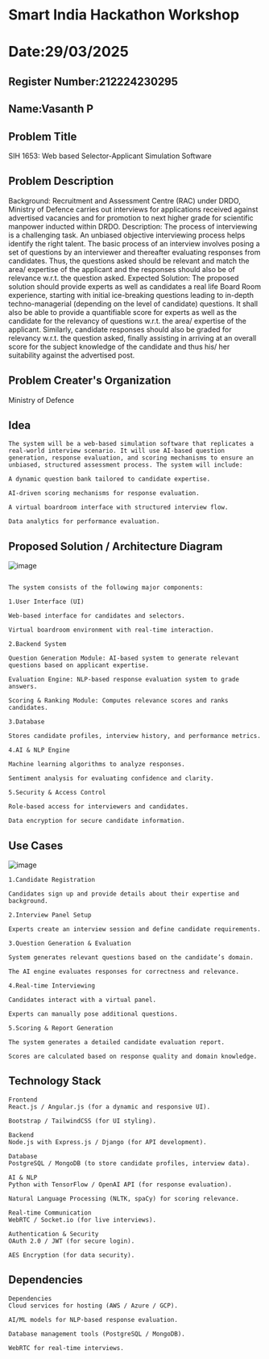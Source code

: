 # Smart India Hackathon Workshop
# Date:29/03/2025
## Register Number:212224230295
## Name:Vasanth P
## Problem Title
SIH 1653: Web based Selector-Applicant Simulation Software
## Problem Description
Background: Recruitment and Assessment Centre (RAC) under DRDO, Ministry of Defence carries out interviews for applications received against advertised vacancies and for promotion to next higher grade for scientific manpower inducted within DRDO. Description: The process of interviewing is a challenging task. An unbiased objective interviewing process helps identify the right talent. The basic process of an interview involves posing a set of questions by an interviewer and thereafter evaluating responses from candidates. Thus, the questions asked should be relevant and match the area/ expertise of the applicant and the responses should also be of relevance w.r.t. the question asked. Expected Solution: The proposed solution should provide experts as well as candidates a real life Board Room experience, starting with initial ice-breaking questions leading to in-depth techno-managerial (depending on the level of candidate) questions. It shall also be able to provide a quantifiable score for experts as well as the candidate for the relevancy of questions w.r.t. the area/ expertise of the applicant. Similarly, candidate responses should also be graded for relevancy w.r.t. the question asked, finally assisting in arriving at an overall score for the subject knowledge of the candidate and thus his/ her suitability against the advertised post.

## Problem Creater's Organization
Ministry of Defence

## Idea
```
The system will be a web-based simulation software that replicates a real-world interview scenario. It will use AI-based question generation, response evaluation, and scoring mechanisms to ensure an unbiased, structured assessment process. The system will include:

A dynamic question bank tailored to candidate expertise.

AI-driven scoring mechanisms for response evaluation.

A virtual boardroom interface with structured interview flow.

Data analytics for performance evaluation.
```

## Proposed Solution / Architecture Diagram

![image](https://github.com/user-attachments/assets/022a1918-3821-4e18-9b36-81c4af7ae89e)

```

The system consists of the following major components:

1.User Interface (UI)

Web-based interface for candidates and selectors.

Virtual boardroom environment with real-time interaction.

2.Backend System

Question Generation Module: AI-based system to generate relevant questions based on applicant expertise.

Evaluation Engine: NLP-based response evaluation system to grade answers.

Scoring & Ranking Module: Computes relevance scores and ranks candidates.

3.Database

Stores candidate profiles, interview history, and performance metrics.

4.AI & NLP Engine

Machine learning algorithms to analyze responses.

Sentiment analysis for evaluating confidence and clarity.

5.Security & Access Control

Role-based access for interviewers and candidates.

Data encryption for secure candidate information.

```
## Use Cases


![image](https://github.com/user-attachments/assets/5a95ea45-13e0-4bb9-a0f4-e5198af65da0)
```
1.Candidate Registration

Candidates sign up and provide details about their expertise and background.

2.Interview Panel Setup

Experts create an interview session and define candidate requirements.

3.Question Generation & Evaluation

System generates relevant questions based on the candidate’s domain.

The AI engine evaluates responses for correctness and relevance.

4.Real-time Interviewing

Candidates interact with a virtual panel.

Experts can manually pose additional questions.

5.Scoring & Report Generation

The system generates a detailed candidate evaluation report.

Scores are calculated based on response quality and domain knowledge.
```

## Technology Stack
```
Frontend
React.js / Angular.js (for a dynamic and responsive UI).

Bootstrap / TailwindCSS (for UI styling).

Backend
Node.js with Express.js / Django (for API development).

Database
PostgreSQL / MongoDB (to store candidate profiles, interview data).

AI & NLP
Python with TensorFlow / OpenAI API (for response evaluation).

Natural Language Processing (NLTK, spaCy) for scoring relevance.

Real-time Communication
WebRTC / Socket.io (for live interviews).

Authentication & Security
OAuth 2.0 / JWT (for secure login).

AES Encryption (for data security).

```

## Dependencies
```
Dependencies
Cloud services for hosting (AWS / Azure / GCP).

AI/ML models for NLP-based response evaluation.

Database management tools (PostgreSQL / MongoDB).

WebRTC for real-time interviews.

```

